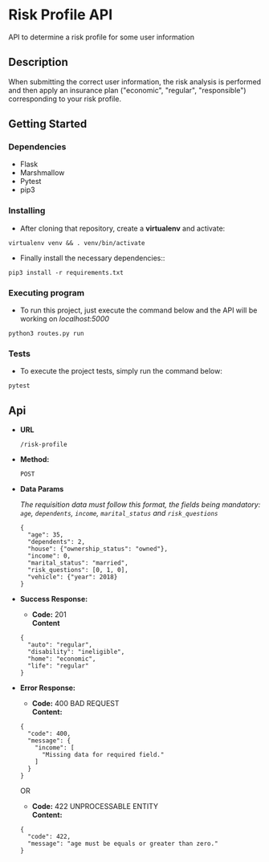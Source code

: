 # Risk Profile API

API to determine a risk profile for some user information

## Description

When submitting the correct user information, the risk analysis is performed and then apply an insurance plan ("economic", "regular", "responsible") corresponding to your risk profile.

## Getting Started

### Dependencies

* Flask
* Marshmallow
* Pytest
* pip3

### Installing

* After cloning that repository, create a **virtualenv** and activate:
```
virtualenv venv && . venv/bin/activate
```

* Finally install the necessary dependencies::
```
pip3 install -r requirements.txt
```

### Executing program

* To run this project, just execute the command below and the API will be working on _localhost:5000_
```
python3 routes.py run
```

### Tests

* To execute the project tests, simply run the command below:
```
pytest
```

**Api**
----

* **URL**

  `/risk-profile`

* **Method:**

  `POST`

* **Data Params**

  _The requisition data must follow this format, the fields being mandatory: `age`, `dependents`, `income`, `marital_status` and `risk_questions`_

  ```
  {
    "age": 35,
    "dependents": 2,
    "house": {"ownership_status": "owned"},
    "income": 0,
    "marital_status": "married",
    "risk_questions": [0, 1, 0],
    "vehicle": {"year": 2018}
  }
  ```

* **Success Response:**

  * **Code:** 201 <br />
    **Content**

  ```
  {
    "auto": "regular",
    "disability": "ineligible",
    "home": "economic",
    "life": "regular"
  }
  ```

* **Error Response:**

  * **Code:** 400 BAD REQUEST <br />
    **Content:**

  ```
  {
    "code": 400,
    "message": {
      "income": [
        "Missing data for required field."
      ]
    }
  }
  ```

  OR

  * **Code:** 422 UNPROCESSABLE ENTITY <br />
    **Content:**

  ```
  {
    "code": 422,
    "message": "age must be equals or greater than zero."
  }
  ```

